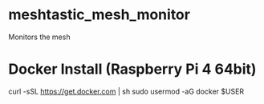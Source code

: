 # meshtastic_mesh_monitor
Monitors the mesh

# Docker Install (Raspberry Pi 4 64bit)
curl -sSL https://get.docker.com | sh
sudo usermod -aG docker $USER

